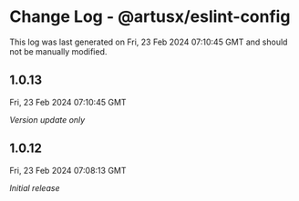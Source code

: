 # Change Log - @artusx/eslint-config

This log was last generated on Fri, 23 Feb 2024 07:10:45 GMT and should not be manually modified.

## 1.0.13
Fri, 23 Feb 2024 07:10:45 GMT

_Version update only_

## 1.0.12
Fri, 23 Feb 2024 07:08:13 GMT

_Initial release_

